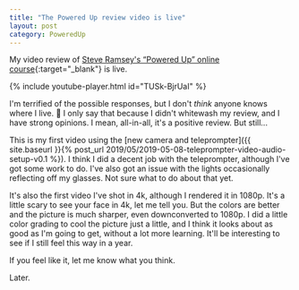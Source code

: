 ```yaml
---
title: "The Powered Up review video is live"
layout: post
category: PoweredUp
---
```

My video review of [Steve Ramsey's “Powered Up” online course](https://theweekendwoodworker.com/powered-up){:target="_blank"} is live.

{% include youtube-player.html id="TUSk-BjrUaI" %}
&nbsp;

I'm terrified of the possible responses, but I don't *think* anyone knows where I live. 🙂 I only say that because I didn't whitewash my review, and I have strong opinions. I mean, all-in-all, it's a positive review. But still...

This is my first video using the [new camera and teleprompter]({{ site.baseurl }}{% post_url 2019/05/2019-05-08-teleprompter-video-audio-setup-v0.1 %}). I think I did a decent job with the teleprompter, although I've got some work to do. I've also got an issue with the lights occasionally reflecting off my glasses. Not sure what to do about that yet.

It's also the first video I've shot in 4k, although I rendered it in 1080p. It's a little scary to see your face in 4k, let me tell you. But the colors are better and the picture is much sharper, even downconverted to 1080p.  I did a little color grading to cool the picture just a little, and I think it looks about as good as I'm going to get, without a lot more learning. It'll be interesting to see if I still feel this way in a year.

If you feel like it, let me know what you think.

Later.